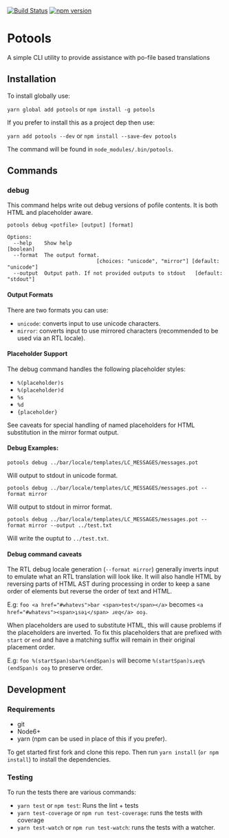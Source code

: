 [![Build Status](https://travis-ci.org/mozilla/potools.svg?branch=master)](https://travis-ci.org/mozilla/potools)
[![npm version](https://badge.fury.io/js/potools.svg)](https://badge.fury.io/js/potools)

# Potools

A simple CLI utility to provide assistance with po-file based translations

## Installation

To install globally use:

`yarn global add potools` or `npm install -g potools`

If you prefer to install this as a project dep then use:

`yarn add potools --dev` or `npm install --save-dev potools`

The command will be found in `node_modules/.bin/potools`.

## Commands

### debug

This command helps write out debug versions of pofile contents. It is both HTML
and placeholder aware.

```
potools debug <potfile> [output] [format]

Options:
  --help    Show help                                                  [boolean]
  --format  The output format.
                             [choices: "unicode", "mirror"] [default: "unicode"]
  --output  Output path. If not provided outputs to stdout   [default: "stdout"]
```

#### Output Formats

There are two formats you can use:

* `unicode`: converts input to use unicode characters.
* `mirror`: converts input to use mirrored characters (recommended to be used via an RTL locale).

#### Placeholder Support

The debug command handles the following placeholder styles:

* `%(placeholder)s`
* `%(placeholder)d`
* `%s`
* `%d`
* `{placeholder}`

See caveats for special handling of named placeholders for HTML substitution in the mirror format output.

#### Debug Examples:

```
potools debug ../bar/locale/templates/LC_MESSAGES/messages.pot
```

Will output to stdout in unicode format.

```
potools debug ../bar/locale/templates/LC_MESSAGES/messages.pot --format mirror
```

Will output to stdout in mirror format.

```
potools debug ../bar/locale/templates/LC_MESSAGES/messages.pot --format mirror --output ../test.txt
```

Will write the ouptut to `../test.txt`.

#### Debug command caveats 

The RTL debug locale generation (`--format mirror`) generally inverts input to emulate what an RTL translation will look like. 
It will also handle HTML by reversing parts of HTML AST during processing in order to keep a sane order of elements 
but reverse the order of text and HTML.

E.g: `foo <a href="#whatevs">bar <span>test</span></a>` becomes `<a href="#whatevs"><span>ʇsǝʇ</span> ɹɐq</a> ooɟ`.

When placeholders are used to substitute HTML, this will cause problems if the placeholders are inverted. To fix this placeholders that are prefixed with `start` or `end` and have a matching suffix will remain in their original placement 
order.

E.g: `foo %(startSpan)sbar%(endSpan)s` will become `%(startSpan)sɹɐq%(endSpan)s ooɟ` to preserve order.

## Development

### Requirements

* git
* Node6+
* yarn (npm can be used in place of this if you prefer).

To get started first fork and clone this repo. 
Then run `yarn install` (`or npm install`) to install the dependencies.

### Testing

To run the tests there are various commands:

* `yarn test` or `npm test`: Runs the lint + tests
* `yarn test-coverage` or `npm run test-coverage`: runs the tests with coverage
* `yarn test-watch` or `npm run test-watch`: runs the tests with a watcher.


